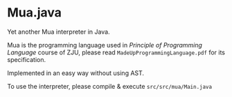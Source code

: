 # Mua.java
 Yet another Mua interpreter in Java.
 
 Mua is the programming language used in *Principle of Programming Language* course of ZJU, please read `MadeUpProgrammingLanguage.pdf` for its specification. 
 
 Implemented in an easy way without using AST.
 
 To use the interpreter, please compile & execute `src/src/mua/Main.java` 
